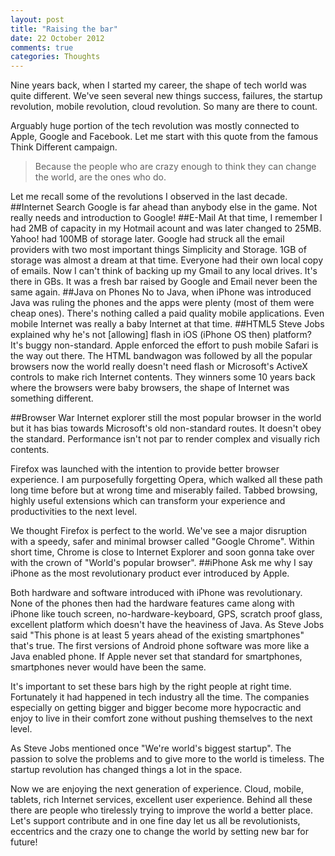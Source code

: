 ```yaml
---
layout: post
title: "Raising the bar"
date: 22 October 2012
comments: true
categories: Thoughts
---
```


Nine years back, when I started my career, the shape of tech world was quite different. We've seen several new things success, failures, the startup revolution, mobile revolution, cloud revolution. So many are there to count.

Arguably huge portion of the tech revolution was mostly connected to Apple, Google and Facebook. Let me start with this quote from the famous Think Different campaign.

> Because the people who are crazy enough to think they can change the world, are the ones who do.

Let me recall some of the revolutions I observed in the last decade.
##Internet Search
Google is far ahead than anybody else in the game. Not really needs and introduction to Google!
##E-Mail
At that time, I remember I had 2MB of capacity in my Hotmail acount and was later changed to 25MB. Yahoo! had 100MB of storage later. Google had struck all the email providers with two most important things Simplicity and Storage. 1GB of storage was almost a dream at that time. Everyone had their own local copy  of emails. Now I can't think of backing up my Gmail to any local drives. It's there in GBs. It was a fresh bar raised by Google and Email never been the same again.
##Java on Phones
No to Java, when iPhone was introduced Java was ruling the phones and the apps were plenty (most of them were cheap ones). There's nothing called a paid quality mobile applications. Even mobile Internet was really a baby Internet at that time.
##HTML5
Steve Jobs explained why he's not [allowing] flash in iOS (iPhone OS then) platform? It's buggy non-standard. Apple enforced the effort to push mobile Safari is the way out there. The HTML bandwagon was followed by all the popular browsers now the world really doesn't need flash or Microsoft's ActiveX controls to make rich Internet contents. They winners some 10 years back where the browsers were baby browsers, the shape of Internet was something different.

##Browser War
Internet explorer still the most popular browser in the world but it has bias towards Microsoft's old non-standard routes. It doesn't obey the standard. Performance isn't not par to render complex and visually rich contents.

Firefox was launched with the intention to provide better browser experience. I am purposefully forgetting Opera, which walked all these path long time before but at wrong time and miserably failed. Tabbed browsing, highly useful extensions which can transform your experience and productivities to the next level.

We thought Firefox is perfect to the world. We've see a major disruption with a speedy, safer and minimal browser called "Google Chrome". Within short time, Chrome is close to Internet Explorer and soon gonna take over with the crown of "World's popular browser".
##iPhone
Ask me why I say iPhone as the most revolutionary product ever introduced by Apple.

Both hardware and software introduced with iPhone was revolutionary. None of the phones then had the hardware features came along with iPhone like touch screen, no-hardware-keyboard, GPS, scratch proof glass, excellent platform which doesn't have the heaviness of Java. As Steve Jobs said "This phone is at least 5 years ahead of the existing smartphones" that's true. The first versions of Android phone software was more like a Java enabled phone. If Apple never set that standard for smartphones, smartphones never would have been the same.

It's important to set these bars high by the right people at right time. Fortunately it had happened in tech industry all the time. The companies especially on getting bigger and bigger become more hypocractic and enjoy to live in their comfort zone without pushing themselves to the next level.

As Steve Jobs mentioned once "We're world's biggest startup". The passion to solve the problems and to give more to the world is timeless. The startup revolution has changed things a lot in the space.

Now we are enjoying the next generation of experience. Cloud, mobile, tablets, rich Internet services, excellent user experience. Behind all these there are people who tirelessly trying to improve the world a better place. Let's support contribute and in one fine day let us all be revolutionists, eccentrics and the crazy one to change the world by setting new bar for future!
